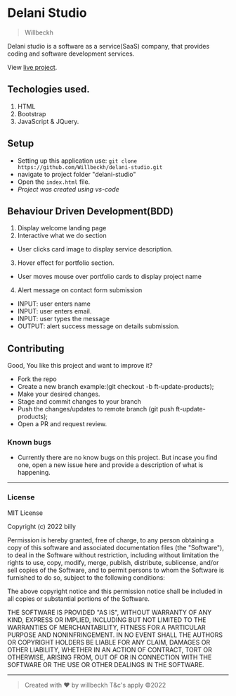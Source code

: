 # Delani Studio
>Willbeckh

Delani studio is a software as a service(SaaS) company, that provides coding and software development services.

View [live project](https://willbeckh.github.io/delani-studio/).

## Techologies used.
1. HTML
2. Bootstrap
3. JavaScript & JQuery.

## Setup
- Setting up this application use: `git clone https://github.com/Willbeckh/delani-studio.git`
- navigate to project folder "delani-studio"
- Open the `index.html` file.
- *Project was created using vs-code*

## Behaviour Driven Development(BDD)
1. Display welcome landing page
2. Interactive what we do section
  - User clicks card image to display service description.
3. Hover effect for portfolio section.
  - User moves mouse over portfolio cards to display project name
4. Alert message on contact form submission
  - INPUT: user enters name
  - INPUT: user enters email.
  - INPUT: user types the message
  - OUTPUT: alert success message on details submission.

## Contributing
Good, You like this project and want to improve it?
  - Fork the repo
  - Create a new branch example:(git checkout -b ft-update-products);
  - Make your desired changes.
  - Stage and commit changes to your branch
  - Push the changes/updates to remote branch (git push ft-update-products);
  - Open a PR and request review.

### Known bugs
- Currently there are no know bugs on this project. But incase you find one, open a new issue here and provide a description of what is happening.

---
### License
MIT License

Copyright (c) 2022 billy

Permission is hereby granted, free of charge, to any person obtaining a copy
of this software and associated documentation files (the "Software"), to deal
in the Software without restriction, including without limitation the rights
to use, copy, modify, merge, publish, distribute, sublicense, and/or sell
copies of the Software, and to permit persons to whom the Software is
furnished to do so, subject to the following conditions:

The above copyright notice and this permission notice shall be included in all
copies or substantial portions of the Software.

THE SOFTWARE IS PROVIDED "AS IS", WITHOUT WARRANTY OF ANY KIND, EXPRESS OR
IMPLIED, INCLUDING BUT NOT LIMITED TO THE WARRANTIES OF MERCHANTABILITY,
FITNESS FOR A PARTICULAR PURPOSE AND NONINFRINGEMENT. IN NO EVENT SHALL THE
AUTHORS OR COPYRIGHT HOLDERS BE LIABLE FOR ANY CLAIM, DAMAGES OR OTHER
LIABILITY, WHETHER IN AN ACTION OF CONTRACT, TORT OR OTHERWISE, ARISING FROM,
OUT OF OR IN CONNECTION WITH THE SOFTWARE OR THE USE OR OTHER DEALINGS IN THE
SOFTWARE.


---
> Created with ❤️ by willbeckh
T&c's apply &copy;2022
